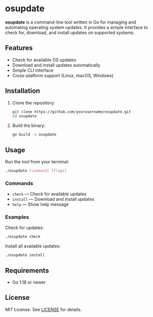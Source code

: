 # osupdate

**osupdate** is a command-line tool written in Go for managing and automating operating system updates. It provides a simple interface to check for, download, and install updates on supported systems.

## Features

- Check for available OS updates
- Download and install updates automatically
- Simple CLI interface
- Cross-platform support (Linux, macOS, Windows)

## Installation

1. Clone the repository:

   ```sh
   git clone https://github.com/yourusername/osupdate.git
   cd osupdate
   ```

2. Build the binary:
   ```sh
   go build -o osupdate
   ```

## Usage

Run the tool from your terminal:

```sh
./osupdate [command] [flags]
```

### Commands

- `check` &mdash; Check for available updates
- `install` &mdash; Download and install updates
- `help` &mdash; Show help message

### Examples

Check for updates:

```sh
./osupdate check
```

Install all available updates:

```sh
./osupdate install
```

## Requirements

- Go 1.18 or newer

## License

MIT License. See [LICENSE](LICENSE) for details.
